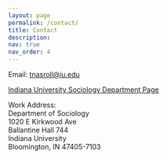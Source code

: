 ```yaml
---
layout: page
permalink: /contact/
title: Contact
description:
nav: true
nav_order: 4
---
```


Email: [tnasroll@iu.edu](mailto:tnasroll@iu.edu)

[Indiana University Sociology Department Page](https://sociology.indiana.edu/about/graduate-students/Ravaei-tania.html)

Work Address:  
Department of Sociology  
1020 E Kirkwood Ave  
Ballantine Hall 744  
Indiana University  
Bloomington, IN 47405-7103  